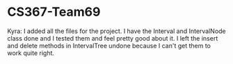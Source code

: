 # CS367-Team69

Kyra: I added all the files for the project. I have the Interval and IntervalNode class done and I tested them and feel pretty good about it. I left the insert and delete methods in IntervalTree undone because I can't get them to work quite right.
